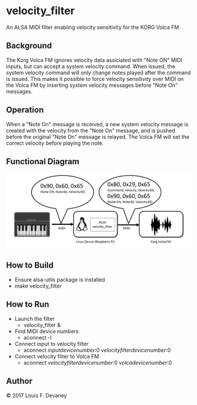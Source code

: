 # velocity_filter
An ALSA MIDI filter enabling velocity sensitivity for the KORG Volca FM

## Background
The Korg Volca FM ignores velocity data assiciated with "Note ON" MIDI inputs, but can accept a system velocity command.  When issued, the system velocity command will only change notes played after the command is issued.  This makes it possible to force velocity sensitivity over MIDI on the Volca FM by inserting system velocity messages before "Note On" messages.

## Operation
When a "Note On" message is received, a new system velocity message is created  with the velocity from the "Note On" message, and  is pushed before the original "Note On" message is relayed. The Volca FM will set the correct velocity before playing the note.

## Functional Diagram
![diagram](/assets/diagram.jpg)

## How to Build
* Ensure alsa-utils package is installed
* make velocity_filter

## How to Run
* Launch the filter
  * velocity_filter &
* Find MIDI device numbers
  * aconnect -l
* Connect input to velocity filter
  * aconnect _inputdevicenumber_:0 _velocityfilterdevicenumber_:0
* Connect velocity filter to Volca FM
  * aconnect _velocityfilterdevicenumber_:0 _volcadevicenumber_:0

## Author
:copyright: 2017 Louis F. Devaney